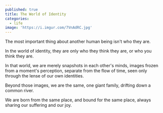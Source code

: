 ```yaml
---
published: true
title: The World of Identity
categories:
  - life
image: 'https://i.imgur.com/7VnAdRC.jpg'
---
```

The most important thing
about another human being
isn't who they are.

In the world of identity,
they are only
who they think they are,
or who you think they are.

In that world,
we are merely snapshots
in each other's minds,
images frozen 
from a moment's perception,
separate from the flow of time,
seen only through the lense
of our own identities.

Beyond those images,
we are the same,
one giant family,
drifting down 
a common river.

We are born 
from the same place,
and bound 
for the same place,
always sharing 
our suffering
and our joy.

